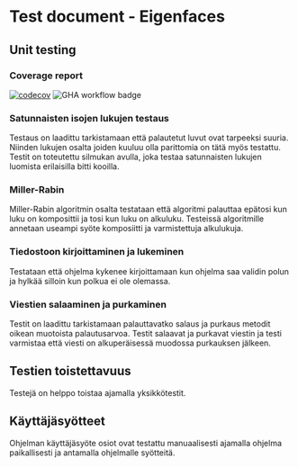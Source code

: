 # Test document - Eigenfaces

## Unit testing
### Coverage report
[![codecov](https://codecov.io/gh/Zatyri/RSA/branch/main/graph/badge.svg?token=N5A8G9TN4A)](https://codecov.io/gh/Zatyri/RSA)
![GHA workflow badge](https://github.com/ni-eminen/eigenface/workflows/CI/badge.svg)
### Satunnaisten isojen lukujen testaus
Testaus on laadittu tarkistamaan että palautetut luvut ovat tarpeeksi suuria. Niinden lukujen osalta joiden kuuluu olla parittomia on tätä myös testattu. Testit on toteutettu silmukan avulla, joka testaa satunnaisten lukujen luomista erilaisilla bitti kooilla. 

### Miller-Rabin
Miller-Rabin algoritmin osalta testataan että algoritmi palauttaa epätosi kun luku on komposittii ja tosi kun luku on alkuluku. Testeissä algoritmille annetaan useampi syöte komposiitti ja varmistettuja alkulukuja.

### Tiedostoon kirjoittaminen ja lukeminen
Testataan että ohjelma kykenee kirjoittamaan kun ohjelma saa validin polun ja hylkää silloin kun polkua ei ole olemassa.

### Viestien salaaminen ja purkaminen
Testit on laadittu tarkistamaan palauttavatko salaus ja purkaus metodit oikean muotoista palautusarvoa. Testit salaavat ja purkavat viestin ja testi varmistaa että viesti on alkuperäisessä muodossa purkauksen jälkeen.

## Testien toistettavuus
Testejä on helppo toistaa ajamalla yksikkötestit.

## Käyttäjäsyötteet
Ohjelman käyttäjäsyöte osiot ovat testattu manuaalisesti ajamalla ohjelma paikallisesti ja antamalla ohjelmalle syötteitä.


